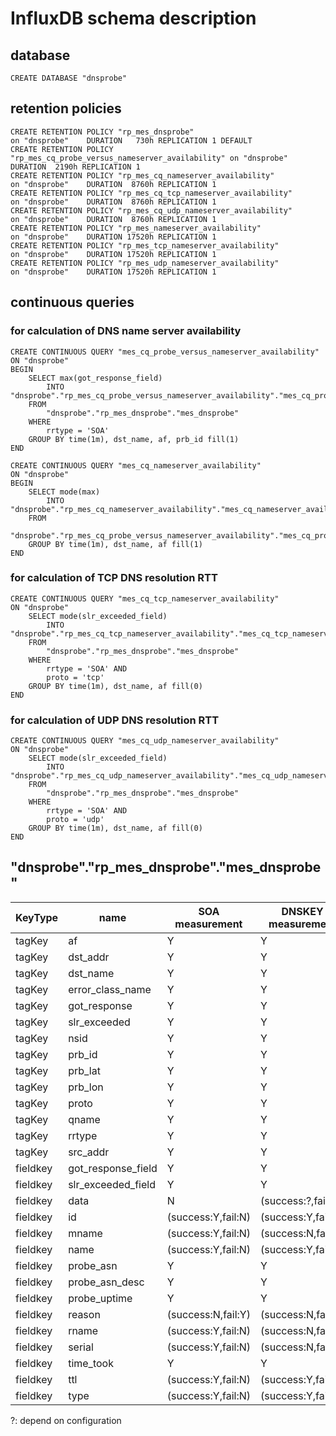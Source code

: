 # InfluxDB schema description

## database

```
CREATE DATABASE "dnsprobe"
```

## retention policies

```
CREATE RETENTION POLICY "rp_mes_dnsprobe"                                on "dnsprobe"    DURATION   730h REPLICATION 1 DEFAULT
CREATE RETENTION POLICY "rp_mes_cq_probe_versus_nameserver_availability" on "dnsprobe"    DURATION  2190h REPLICATION 1
CREATE RETENTION POLICY "rp_mes_cq_nameserver_availability"              on "dnsprobe"    DURATION  8760h REPLICATION 1
CREATE RETENTION POLICY "rp_mes_cq_tcp_nameserver_availability"          on "dnsprobe"    DURATION  8760h REPLICATION 1
CREATE RETENTION POLICY "rp_mes_cq_udp_nameserver_availability"          on "dnsprobe"    DURATION  8760h REPLICATION 1
CREATE RETENTION POLICY "rp_mes_nameserver_availability"                 on "dnsprobe"    DURATION 17520h REPLICATION 1
CREATE RETENTION POLICY "rp_mes_tcp_nameserver_availability"             on "dnsprobe"    DURATION 17520h REPLICATION 1
CREATE RETENTION POLICY "rp_mes_udp_nameserver_availability"             on "dnsprobe"    DURATION 17520h REPLICATION 1
```

## continuous queries

### for calculation of DNS name server availability
```
CREATE CONTINUOUS QUERY "mes_cq_probe_versus_nameserver_availability"
ON "dnsprobe"
BEGIN
    SELECT max(got_response_field) 
        INTO "dnsprobe"."rp_mes_cq_probe_versus_nameserver_availability"."mes_cq_probe_versus_nameserver_availability"
    FROM 
        "dnsprobe"."rp_mes_dnsprobe"."mes_dnsprobe"
    WHERE
        rrtype = 'SOA'
    GROUP BY time(1m), dst_name, af, prb_id fill(1)
END
```

```
CREATE CONTINUOUS QUERY "mes_cq_nameserver_availability"
ON "dnsprobe"
BEGIN
    SELECT mode(max) 
        INTO "dnsprobe"."rp_mes_cq_nameserver_availability"."mes_cq_nameserver_availability"
    FROM
        "dnsprobe"."rp_mes_cq_probe_versus_nameserver_availability"."mes_cq_probe_versus_nameserver_availability"
    GROUP BY time(1m), dst_name, af fill(1)
END
```

### for calculation of TCP DNS resolution RTT
```
CREATE CONTINUOUS QUERY "mes_cq_tcp_nameserver_availability"
ON "dnsprobe"
    SELECT mode(slr_exceeded_field)
        INTO "dnsprobe"."rp_mes_cq_tcp_nameserver_availability"."mes_cq_tcp_nameserver_availability"
    FROM 
        "dnsprobe"."rp_mes_dnsprobe"."mes_dnsprobe"
    WHERE 
        rrtype = 'SOA' AND 
        proto = 'tcp'
    GROUP BY time(1m), dst_name, af fill(0)
END
```

### for calculation of UDP DNS resolution RTT
```
CREATE CONTINUOUS QUERY "mes_cq_udp_nameserver_availability"
ON "dnsprobe"
    SELECT mode(slr_exceeded_field)
        INTO "dnsprobe"."rp_mes_cq_udp_nameserver_availability"."mes_cq_udp_nameserver_availability"
    FROM 
        "dnsprobe"."rp_mes_dnsprobe"."mes_dnsprobe"
    WHERE 
        rrtype = 'SOA' AND 
        proto = 'udp'
    GROUP BY time(1m), dst_name, af fill(0)
END
```


## "dnsprobe"."rp_mes_dnsprobe"."mes_dnsprobe"

|KeyType |name               |SOA measurement    | DNSKEY measurement | NS measurement   |
| ----   | ----              | ----              | ----               | ----             |
|tagKey  |af                 |    Y              |     Y              |    Y             |
|tagKey  |dst_addr           |    Y              |     Y              |    Y             |
|tagKey  |dst_name           |    Y              |     Y              |    Y             |
|tagKey  |error_class_name   |    Y              |     Y              |    Y             |
|tagKey  |got_response       |    Y              |     Y              |    Y             |
|tagKey  |slr_exceeded       |    Y              |     Y              |    Y             |
|tagKey  |nsid               |    Y              |     Y              |    Y             |
|tagKey  |prb_id             |    Y              |     Y              |    Y             |
|tagKey  |prb_lat            |    Y              |     Y              |    Y             |
|tagKey  |prb_lon            |    Y              |     Y              |    Y             |
|tagKey  |proto              |    Y              |     Y              |    Y             |
|tagKey  |qname              |    Y              |     Y              |    Y             |
|tagKey  |rrtype             |    Y              |     Y              |    Y             |
|tagKey  |src_addr           |    Y              |     Y              |    Y             |
|fieldkey|got_response_field |    Y              |     Y              |    Y             |
|fieldkey|slr_exceeded_field |    Y              |     Y              |    Y             |
|fieldkey|data               |    N              |(success:?,fail:N)  |(success:Y,fail:N)|
|fieldkey|id                 |(success:Y,fail:N) |(success:Y,fail:N)  |(success:Y,fail:N)|
|fieldkey|mname              |(success:Y,fail:N) |(success:N,fail:N)  |(success:N,fail:N)|
|fieldkey|name               |(success:Y,fail:N) |(success:Y,fail:N)  |(success:Y,fail:N)|
|fieldkey|probe_asn          |    Y              |     Y              |    Y             |
|fieldkey|probe_asn_desc     |    Y              |     Y              |    Y             |
|fieldkey|probe_uptime       |    Y              |     Y              |    Y             |
|fieldkey|reason             |(success:N,fail:Y) |(success:N,fail:Y)  |(success:N,fail:Y)|
|fieldkey|rname              |(success:Y,fail:N) |(success:N,fail:N)  |(success:N,fail:N)|
|fieldkey|serial             |(success:Y,fail:N) |(success:N,fail:N)  |(success:N,fail:N)|
|fieldkey|time_took          |    Y              |    Y               |    Y             |
|fieldkey|ttl                |(success:Y,fail:N) |(success:Y,fail:N)  |(success:Y,fail:N)|
|fieldkey|type               |(success:Y,fail:N) |(success:Y,fail:N)  |(success:Y,fail:N)|

?: depend on configuration
